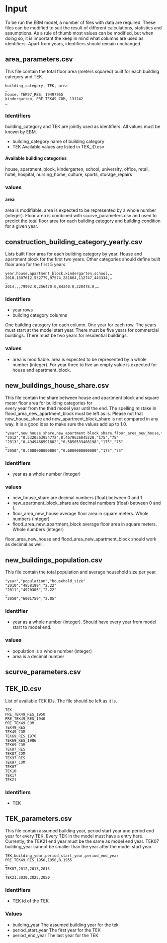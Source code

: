 # Input

To be run the EBM model, a number of files with data are required. These files can be modified to suit the result of 
different calculations, statistics and assumptions. As a rule of thumb most values can be modified, but when doing so, 
it is important the keep in mind what columns are used as identifiers. Apart from years, identifiers should remain
unchanged.

## area_parameters.csv

This file contain the total floor area (meters squared) built for each building category and TEK.

```csv
building_category, TEK, area
…
house, TEK97_RES, 19497955
kindergarten, PRE_TEK49_COM, 131242
…
```

### Identifiers

building_category and TEK are jointly used as identifiers. All values must be known by EBM.

 - building_category name of building category
 - TEK Available values are listed in TEK_ID.csv

#### Available building categories

house, apartment_block, kindergarten, school, university, office, retail, hotel, hospital, nursing_home, culture, sports, storage_repairs

### values

#### area

area is modifiable. area is expected to be represented by a whole number (integer). Floor area is combined with 
scurve_parameters.csv and used to predict the total floor area for each building category and building condition for a 
given year. 


## construction_building_category_yearly.csv

Lists built floor area for each building category by year. House and apartment block for the first two years. Other 
categories should define built floor area for the first 5 years.


```csv
year,house,apartment_block,kindergarten,school,…
2010,1807612,532779,97574,281884,112747,443334,…
…
2014,,,79992.0,256470.0,84340.0,320478.0,…
```

### Identifiers

 - year rows
 - building category columns

One building category for each column. One year for each row. The years must start at the model start year. There must
be five years for commercial buildings. There must be two years for residential buildings.

### values

 - area is modifiable. area is expected to be represented by a whole number (integer). For year three to five an empty value 
is expected for house and apartment_block.


## new_buildings_house_share.csv

This file contain the share between house and apartment block and square meter floor area for building categories for  
every year from the third model year until the end. The spelling mistake in flood_area_new_apartment_block must be left
as is. Please not that new_house_share and new_apartment_block_share is not compared in any way. It is a good idea to 
make sure the values add up to 1.0.

```csv 
"year",new_house_share,new_apartment_block_share,floor_area_new_house,flood_area_new_apartment_block
"2012","0.5320363954772",0.4679636045228,"175","75"
"2013","0.4949466591802","0.5050533408198","175","75"
…
"2050","0.4000000000000","0.6000000000000","175","75"
```

### Identifiers
 - year as a whole number (integer)

### values

- new_house_share are decimal numbers (float) between 0 and 1.
- new_apartment_block_share are decimal numbers (float) between 0 and 1.
- floor_area_new_house average floor area in square meters. Whole numbers (integer)
- flood_area_new_apartment_block average floor area in square meters. Whole numbers (integer)

floor_area_new_house and flood_area_new_apartment_block should work as decimal as well.

## new_buildings_population.csv

This file contain the total population and average household size per year. 

```csv
"year","population","household_size"
"2010","4858199","2.22"
"2011","4920305","2.22"
…
"2050","6001759","2.05"
```


### Identifier
 - year as a whole number (integer). Should have every year from model start to model end.

### values
 - population is a whole number (integer)
 - area is a decimal number 

## scurve_parameters.csv

## TEK_ID.csv

List of available TEK IDs. The file should be left as it is. 

```csv
TEK
PRE_TEK49_RES_1950
PRE_TEK49_RES_1940
PRE_TEK49_COM
TEK49_RES
TEK49_COM
TEK69_RES_1976
TEK69_RES_1986
TEK69_COM
TEK87_RES
TEK87_COM
TEK97_RES
TEK97_COM
TEK07
TEK10
TEK17
TEK21
```

### Identifiers
 - TEK 


## TEK_parameters.csv

This file contain assumed building year, period start year and period end year for every TEK. Every TEK in the model 
must have a entry here. Currently, the TEK21 end year must be the same as model end year. TEK07 building_year cannot be
smaller than the year after the model start year. 


```csv
TEK,building_year,period_start_year,period_end_year
PRE_TEK49_RES_1950,1950,0,1955
…
TEK07,2012,2013,2013
…
TEK21,2030,2025,2050
```

### Identifiers

 - TEK id of the TEK

### Values

 - building_year The assumed building year for the tek
 - period_start_year The first year for the TEK
 - period_end_year The last year for the TEK
